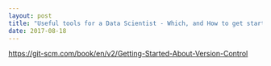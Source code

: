```yaml
---
layout: post
title: "Useful tools for a Data Scientist - Which, and How to get startet?"
date: 2017-08-18
---
```




https://git-scm.com/book/en/v2/Getting-Started-About-Version-Control
